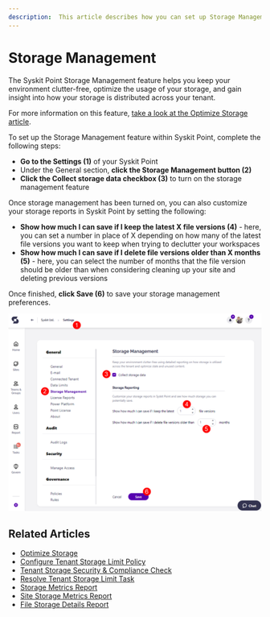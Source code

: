 ```yaml
---
description:  This article describes how you can set up Storage Management in Syskit Point. 
---
```


# Storage Management

The Syskit Point Storage Management feature helps you keep your environment clutter-free, optimize the usage of your storage, and gain insight into how your storage is distributed across your tenant.

For more information on this feature, [take a look at the Optimize Storage article](../governance-and-automation/optimize-storage.md). 

To set up the Storage Management feature within Syskit Point, complete the following steps:

  * **Go to the Settings (1)** of your Syskit Point
  * Under the General section, **click the Storage Management button (2)**
  * **Click the Collect storage data checkbox (3)** to turn on the storage management feature

Once storage management has been turned on, you can also customize your storage reports in Syskit Point by setting the following:
  * **Show how much I can save if I keep the latest X file versions (4)** - here, you can set a number in place of X depending on how many of the latest file versions you want to keep when trying to declutter your workspaces
  * **Show how much I can save if I delete file versions older than X months (5)** - here, you can select the number of months that the file version should be older than when considering cleaning up your site and deleting previous versions

Once finished, **click Save (6)** to save your storage management preferences. 

![Syskit Point - Storage Management Set Up](../.gitbook/assets/configure-storage-management-settings.png)

## Related Articles

* [Optimize Storage](../governance-and-automation/optimize-storage.md)
* [Configure Tenant Storage Limit Policy](../governance-and-automation/automated-workflows/tenant-storage-admin.md)
* [Tenant Storage Security & Compliance Check](../../governance-and-automation/security-compliance-checks/tenant-storage.md)
* [Resolve Tenant Storage Limit Task](../../point-collaborators/resolve-governance-tasks/tenant-storage-limit.md)
* [Storage Metrics Report](../reporting/cleanup-and-health-reports.md#storage-metrics)
* [Site Storage Metrics Report](../reporting/cleanup-and-health-reports.md#site-storage-metrics)
* [File Storage Details Report](../reporting/cleanup-and-health-reports.md#file-storage-details)